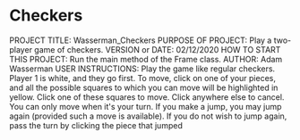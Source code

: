 # Checkers
PROJECT TITLE: Wasserman_Checkers
PURPOSE OF PROJECT: Play a two-player game of checkers.
VERSION or DATE: 02/12/2020
HOW TO START THIS PROJECT: Run the main method of the Frame class.
AUTHOR: Adam Wasserman
USER INSTRUCTIONS:
Play the game like regular checkers. Player 1 is white, and they go first. To move, click on one of your pieces, and all the possible squares to which you can move will be highlighted in yellow. Click one of these squares to move. Click anywhere else to cancel. You can only move when it's your turn. If you make a jump, you may jump again (provided such a move is available). If you do not wish to jump again, pass the turn by clicking the piece that jumped
